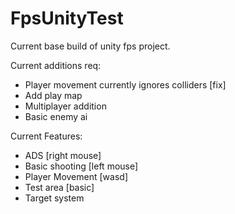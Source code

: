 # FpsUnityTest

Current base build of unity fps project.

Current additions req:
- Player movement currently ignores colliders [fix]
- Add play map
- Multiplayer addition
- Basic enemy ai

Current Features:
- ADS [right mouse]
- Basic shooting [left mouse]
- Player Movement [wasd]
- Test area [basic]
- Target system
